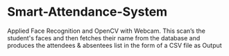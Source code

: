 # Smart-Attendance-System
Applied Face Recognition and OpenCV with Webcam. This scan’s the student's faces and then fetches their name from the database and produces the attendees &amp; absentees list in the form of a CSV file as Output
